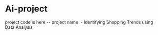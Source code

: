 # Ai-project
project code is here  --  project name :- Identifying Shopping Trends using Data Analysis  
